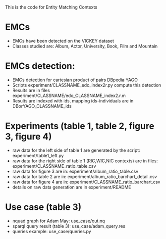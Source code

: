 This is the code for Entity Matching Contexts
 
# EMCs 
- EMCs have been detected on the VICKEY dataset
- Classes studied are: Album, Actor, University, Book, Film and Mountain

# EMCs detection: 
- EMCs detection for cartesian product of pairs DBpedia YAGO
- Scripts experiment/CLASSNAME\_edo\_index2r.py compute this detection
- Results are in files experiment/CLASSNAME/edo\_CLASSNAME\_index2.r.m
- Results are indexed with ids, mapping ids-individuals are in DBorYAGO\_CLASSNAME\_ids

# Experiments (table 1, table 2, figure 3, figure 4)
- raw data for the left side of table 1 are generated by the script: experiment/table1\_left.py
- raw data for the right side of table 1 (RIC,WIC,NIC contexts) are in files: experiment/CLASSNAME\_ratio\_table.csv
- raw data for figure 3 are in: experiment/album\_ratio\_table.csv  
- raw data for table 2 are in: experiment/album\_ratio\_barchart\_detail.csv
- raw data for figure 4 are in: experiment/CLASSNAME\_ratio\_barchart.csv
- details on raw data generation are in experiment/README

# Use case (table 3)
- nquad graph for Adam May: use\_case/out.nq
- sparql query result (table 3): use\_case/adam\_query.res
- queries example: use\_case/queries.py

